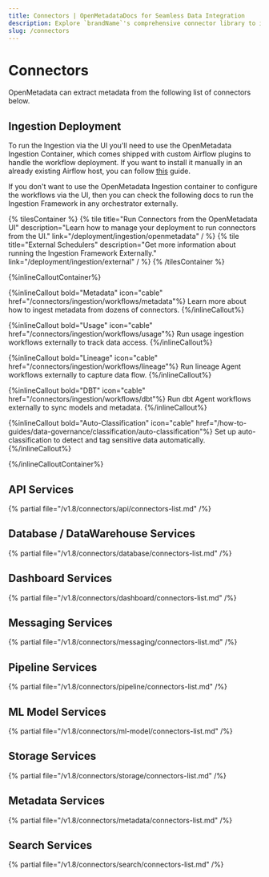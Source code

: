 ```yaml
---
title: Connectors | OpenMetadataDocs for Seamless Data Integration
description: Explore `brandName`'s comprehensive connector library to integrate with databases, dashboards, pipelines, and ML platforms. Easy setup guides included.
slug: /connectors
---
```


# Connectors

OpenMetadata can extract metadata from the following list of connectors below.

## Ingestion Deployment

To run the Ingestion via the UI you'll need to use the OpenMetadata Ingestion Container, which comes shipped with
custom Airflow plugins to handle the workflow deployment. If you want to install it manually in an already existing
Airflow host, you can follow [this](/deployment/ingestion/openmetadata) guide.

If you don't want to use the OpenMetadata Ingestion container to configure the workflows via the UI, then you can check
the following docs to run the Ingestion Framework in any orchestrator externally.

{% tilesContainer %}
{% tile
    title="Run Connectors from the OpenMetadata UI"
    description="Learn how to manage your deployment to run connectors from the UI."
    link="/deployment/ingestion/openmetadata"
  / %}
{% tile
    title="External Schedulers"
    description="Get more information about running the Ingestion Framework Externally."
    link="/deployment/ingestion/external"
  / %}
{% /tilesContainer %}

{%inlineCalloutContainer%}

{%inlineCallout
  bold="Metadata"
  icon="cable"
  href="/connectors/ingestion/workflows/metadata"%}
Learn more about how to ingest metadata from dozens of connectors.
{%/inlineCallout%}

{%inlineCallout
  bold="Usage"
  icon="cable"
  href="/connectors/ingestion/workflows/usage"%}
Run usage ingestion workflows externally to track data access.
{%/inlineCallout%}

{%inlineCallout
  bold="Lineage"
  icon="cable"
  href="/connectors/ingestion/workflows/lineage"%}
Run lineage Agent workflows externally to capture data flow.
{%/inlineCallout%}

{%inlineCallout
  bold="DBT"
  icon="cable"
  href="/connectors/ingestion/workflows/dbt"%}
Run dbt Agent workflows externally to sync models and metadata.
{%/inlineCallout%}

{%inlineCallout
  bold="Auto-Classification"
  icon="cable"
  href="/how-to-guides/data-governance/classification/auto-classification"%}
Set up auto-classification to detect and tag sensitive data automatically.
{%/inlineCallout%}

{%/inlineCalloutContainer%}

## API Services

{% partial file="/v1.8/connectors/api/connectors-list.md" /%}

## Database / DataWarehouse Services

{% partial file="/v1.8/connectors/database/connectors-list.md" /%}

## Dashboard Services

{% partial file="/v1.8/connectors/dashboard/connectors-list.md" /%}

## Messaging Services

{% partial file="/v1.8/connectors/messaging/connectors-list.md" /%}

## Pipeline Services

{% partial file="/v1.8/connectors/pipeline/connectors-list.md" /%}

## ML Model Services

{% partial file="/v1.8/connectors/ml-model/connectors-list.md" /%}

## Storage Services

{% partial file="/v1.8/connectors/storage/connectors-list.md" /%}

## Metadata Services

{% partial file="/v1.8/connectors/metadata/connectors-list.md" /%}

## Search Services

{% partial file="/v1.8/connectors/search/connectors-list.md" /%}
